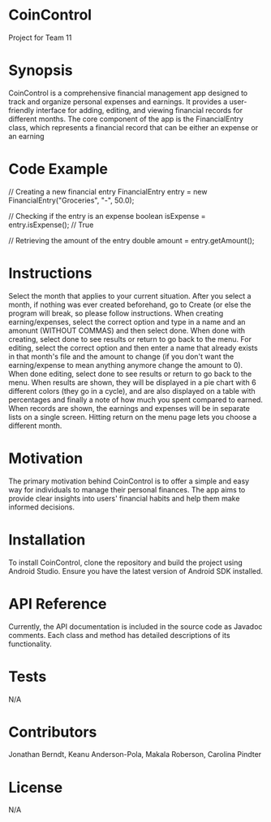 # CoinControl
Project for Team 11

# Synopsis
CoinControl is a comprehensive financial management app designed to track and organize personal expenses and earnings. It provides a user-friendly interface for adding, editing, and viewing financial records for different months. The core component of the app is the FinancialEntry class, which represents a financial record that can be either an expense or an earning​

# Code Example
// Creating a new financial entry
FinancialEntry entry = new FinancialEntry("Groceries", "-", 50.0);

// Checking if the entry is an expense
boolean isExpense = entry.isExpense(); // True

// Retrieving the amount of the entry
double amount = entry.getAmount();

# Instructions
Select the month that applies to your current situation. After you select a month, if nothing was ever created beforehand, go to Create (or else the program will break, so please follow instructions. When creating earning/expenses, select the correct option and type in a name and an amonunt (WITHOUT COMMAS) and then select done. When done with creating, select done to see results or return to go back to the menu. For editing, select the correct option and then enter a name that already exists in that month's file and the amount to change (if you don't want the earning/expense to mean anything anymore change the amount to 0). When done editing, select done to see results or return to go back to the menu. When results are shown, they will be displayed in a pie chart with 6 different colors (they go in a cycle), and are also displayed on a table with percentages and finally a note of how much you spent compared to earned. When records are shown, the earnings and expenses will be in separate lists on a single screen. Hitting return on the menu page lets you choose a different month.

# Motivation
The primary motivation behind CoinControl is to offer a simple and easy way for individuals to manage their personal finances. The app aims to provide clear insights into users' financial habits and help them make informed decisions.

# Installation 
To install CoinControl, clone the repository and build the project using Android Studio. Ensure you have the latest version of Android SDK installed.

# API Reference
Currently, the API documentation is included in the source code as Javadoc comments. Each class and method has detailed descriptions of its functionality.

# Tests
N/A

# Contributors
Jonathan Berndt, Keanu Anderson-Pola, Makala Roberson, Carolina Pindter

# License
N/A
